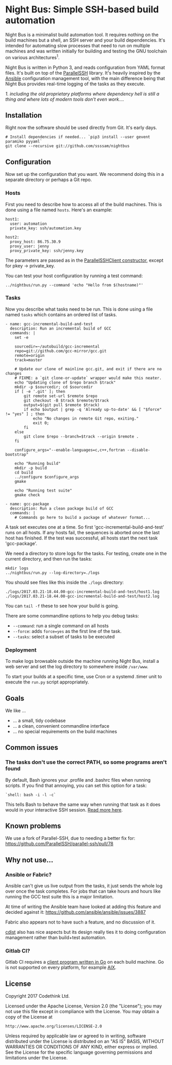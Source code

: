# Night Bus: Simple SSH-based build automation

Night Bus is a minimalist build automation tool. It requires nothing on the
build machines but a shell, an SSH server and your build dependencies.
It's intended for automating slow processes that need to run on multiple
machines and was written initially for building and testing the GNU toolchain
on various architectures<sup>1</sup>.

Night Bus is written in Python 3, and reads configuration from YAML format
files. It's built on top of the
[ParallelSSH](https://github.com/ParallelSSH/parallel-ssh) library. It's
heavily inspired by the
[Ansible](https://en.wikipedia.org/wiki/Ansible_(software)) configuration
management tool, with the main difference being that Night Bus provides
real-time logging of the tasks as they execute.

*1. including the old proprietary platforms where dependency hell is still a
thing and where lots of modern tools don't even work....*

## Installation

Right now the software should be used directly from Git. It's early days.

    # Install dependencies if needed... `pip3 install --user gevent paramiko pyyaml`
    git clone --recursive git://github.com/ssssam/nightbus

## Configuration

Now set up the configuration that you want. We recommend doing this in a
separate directory or perhaps a Git repo.

### Hosts

First you need to describe how to access all of the build machines. This
is done using a file named `hosts`. Here's an example:

```
host1:
  user: automation
  private_key: ssh/automation.key

host2:
  proxy_host: 86.75.30.9
  proxy_user: jenny
  proxy_private_key: ssh/jenny.key
```

The parameters are passed as in the
[ParallelSSHClient constructor](https://parallel-ssh.readthedocs.io/en/latest/pssh_client.html),
except for pkey -> private_key.

You can test your host configuration by running a test command:

    ../nightbus/run.py --command 'echo "Hello from $(hostname)"'

### Tasks

Now you describe what tasks need to be run. This is done using a file named
`tasks` which contains an ordered list of tasks.

```
- name: gcc-incremental-build-and-test
  description: Run an incremental build of GCC
  commands: |
    set -e

    sourcedir=~/autobuild/gcc-incremental
    repo=git://github.com/gcc-mirror/gcc.git
    remote=origin
    track=master

    # Update our clone of mainline gcc.git, and exit if there are no changes
    # FIXME: a `git clone-or-update` wrapper would make this neater.
    echo "Updating clone of $repo branch $track"
    mkdir -p $sourcedir; cd $sourcedir
    if [ -e '.git' ]; then
        git remote set-url $remote $repo
        git checkout -B $track $remote/$track
        output=$(git pull $remote $track)
        if echo $output | grep -q 'Already up-to-date' && [ "$force" != "yes" ] ; then
            echo "No changes in remote Git repo, exiting."
            exit 0;
        fi
    else
        git clone $repo --branch=$track --origin $remote .
    fi

    configure_args="--enable-languages=c,c++,fortran --disable-bootstrap"

    echo "Running build"
    mkdir -p build
    cd build
    ../configure $configure_args
    gmake

    echo "Running test suite"
    gmake check

- name: gcc-package
  description: Run a clean package build of GCC
  commands: |
    # Commands go here to build a package of whatever format...
```

A task set executes one at a time. So first 'gcc-incremental-build-and-test' runs
on all hosts. If any hosts fail, the sequences is aborted once the last host has
finished. If the test was successful, all hosts start the next task 'gcc-package'.

We need a directory to store logs for the tasks. For testing, create one in the
current directory, and then run the tasks:

    mkdir logs
    ../nightbus/run.py --log-directory=./logs

You should see files like this inside the `./logs` directory:

    ./logs/2017.03.21-18.44.00-gcc-incremental-build-and-test/host1.log
    ./logs/2017.03.21-18.44.00-gcc-incremental-build-and-test/host2.log

You can `tail -f` these to see how your build is going.

There are some commandline options to help you debug tasks:

  * `--command`: run a single command on all hosts
  * `--force`: adds `force=yes` as the first line of the task.
  * `--tasks`: select a subset of tasks to be executed

### Deployment

To make logs browsable outside the machine running Night Bus, install a
web server and set the log directory to somewhere inside `/var/www`.

To start your builds at a specific time, use Cron or a systemd .timer unit
to execute the `run.py` script appropriately.

## Goals

We like ...

 * ... a small, tidy codebase
 * ... a clean, convenient commandline interface
 * ... no special requirements on the build machines

## Common issues

### The tasks don't use the correct PATH, so some programs aren't found

By default, Bash ignores your .profile and .bashrc files when running
scripts. If you find that annoying, you can set this option for a task:

    `shell: bash -i -l -c`

This tells Bash to behave the same way when running that task as it does would
in your interactive SSH session. [Read more
here](https://www.gnu.org/software/bash/manual/html_node/Bash-Startup-Files.html).

## Known problems

We use a fork of Parallel-SSH, due to needing a better fix for:
https://github.com/ParallelSSH/parallel-ssh/pull/78

## Why not use...

### Ansible or Fabric?

Ansible can't give us live output from the tasks, it just sends the whole log
over once the task completes. For jobs that can take hours and hours like
running the GCC test suite this is a major limitation.

At time of writing the Ansible team have looked at adding this feature and
decided against it: https://github.com/ansible/ansible/issues/3887

Fabric also appears not to have such a feature, and no discussion of it.

[cdist](http://www.nico.schottelius.org/software/cdist/)
also has nice aspects but its design really ties it to doing configuration management 
rather than build+test automation.

### Gitlab CI?

Gitlab CI requires a [client program written in Go](https://gitlab.com/gitlab-org/gitlab-ci-multi-runner) on each build machine. Go is not supported on every platform, for example [AIX](https://groups.google.com/forum/#!topic/golang-nuts/ByTFX0mxloE).

## License

Copyright 2017 Codethink Ltd.

Licensed under the Apache License, Version 2.0 (the "License");
you may not use this file except in compliance with the License.
You may obtain a copy of the License at

    http://www.apache.org/licenses/LICENSE-2.0

Unless required by applicable law or agreed to in writing, software
distributed under the License is distributed on an "AS IS" BASIS,
WITHOUT WARRANTIES OR CONDITIONS OF ANY KIND, either express or implied.
See the License for the specific language governing permissions and
limitations under the License.
